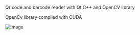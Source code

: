 Qr code and barcode reader with Qt C++ and OpenCV library

OpenCv library compiled with CUDA


![image](https://github.com/user-attachments/assets/24ac449f-e7fe-4c2f-a92b-5626c97a7fe5)
